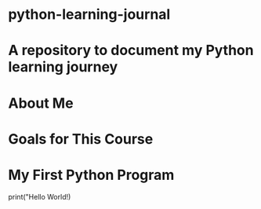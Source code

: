 # python-learning-journal
# A repository to document my Python learning journey
# About Me
# Goals for This Course
# My First Python Program
print("Hello World!)
